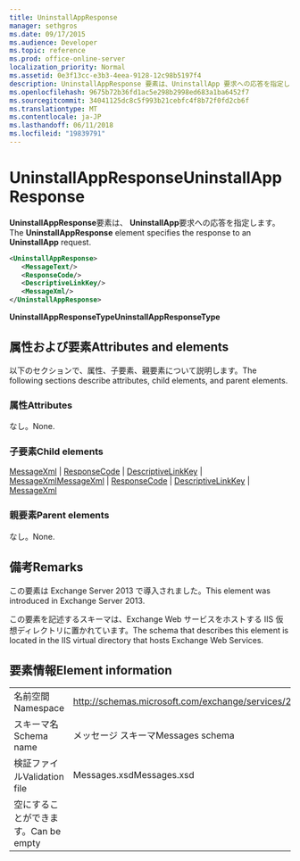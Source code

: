 ```yaml
---
title: UninstallAppResponse
manager: sethgros
ms.date: 09/17/2015
ms.audience: Developer
ms.topic: reference
ms.prod: office-online-server
localization_priority: Normal
ms.assetid: 0e3f13cc-e3b3-4eea-9128-12c98b5197f4
description: UninstallAppResponse 要素は、UninstallApp 要求への応答を指定します。
ms.openlocfilehash: 9675b72b36fd1ac5e298b2998ed683a1ba6452f7
ms.sourcegitcommit: 34041125dc8c5f993b21cebfc4f8b72f0fd2cb6f
ms.translationtype: MT
ms.contentlocale: ja-JP
ms.lasthandoff: 06/11/2018
ms.locfileid: "19839791"
---
```

# <a name="uninstallappresponse"></a><span data-ttu-id="f2799-103">UninstallAppResponse</span><span class="sxs-lookup"><span data-stu-id="f2799-103">UninstallAppResponse</span></span>

<span data-ttu-id="f2799-104">**UninstallAppResponse**要素は、 **UninstallApp**要求への応答を指定します。</span><span class="sxs-lookup"><span data-stu-id="f2799-104">The **UninstallAppResponse** element specifies the response to an **UninstallApp** request.</span></span> 
  
```XML
<UninstallAppResponse>
   <MessageText/>
   <ResponseCode/>
   <DescriptiveLinkKey/>
   <MessageXml/>
</UninstallAppResponse>
```

 <span data-ttu-id="f2799-105">**UninstallAppResponseType**</span><span class="sxs-lookup"><span data-stu-id="f2799-105">**UninstallAppResponseType**</span></span>
## <a name="attributes-and-elements"></a><span data-ttu-id="f2799-106">属性および要素</span><span class="sxs-lookup"><span data-stu-id="f2799-106">Attributes and elements</span></span>

<span data-ttu-id="f2799-107">以下のセクションで、属性、子要素、親要素について説明します。</span><span class="sxs-lookup"><span data-stu-id="f2799-107">The following sections describe attributes, child elements, and parent elements.</span></span>
  
### <a name="attributes"></a><span data-ttu-id="f2799-108">属性</span><span class="sxs-lookup"><span data-stu-id="f2799-108">Attributes</span></span>

<span data-ttu-id="f2799-109">なし。</span><span class="sxs-lookup"><span data-stu-id="f2799-109">None.</span></span>
  
### <a name="child-elements"></a><span data-ttu-id="f2799-110">子要素</span><span class="sxs-lookup"><span data-stu-id="f2799-110">Child elements</span></span>

<span data-ttu-id="f2799-111">[MessageXml](messagexml.md) | [ResponseCode](responsecode.md) | [DescriptiveLinkKey](descriptivelinkkey.md) | [MessageXml](messagexml.md)</span><span class="sxs-lookup"><span data-stu-id="f2799-111">[MessageXml](messagexml.md) | [ResponseCode](responsecode.md) | [DescriptiveLinkKey](descriptivelinkkey.md) | [MessageXml](messagexml.md)</span></span>
  
### <a name="parent-elements"></a><span data-ttu-id="f2799-112">親要素</span><span class="sxs-lookup"><span data-stu-id="f2799-112">Parent elements</span></span>

<span data-ttu-id="f2799-113">なし。</span><span class="sxs-lookup"><span data-stu-id="f2799-113">None.</span></span>
  
## <a name="remarks"></a><span data-ttu-id="f2799-114">備考</span><span class="sxs-lookup"><span data-stu-id="f2799-114">Remarks</span></span>

<span data-ttu-id="f2799-115">この要素は Exchange Server 2013 で導入されました。</span><span class="sxs-lookup"><span data-stu-id="f2799-115">This element was introduced in Exchange Server 2013.</span></span>
  
<span data-ttu-id="f2799-116">この要素を記述するスキーマは、Exchange Web サービスをホストする IIS 仮想ディレクトリに置かれています。</span><span class="sxs-lookup"><span data-stu-id="f2799-116">The schema that describes this element is located in the IIS virtual directory that hosts Exchange Web Services.</span></span>
  
## <a name="element-information"></a><span data-ttu-id="f2799-117">要素情報</span><span class="sxs-lookup"><span data-stu-id="f2799-117">Element information</span></span>

|||
|:-----|:-----|
|<span data-ttu-id="f2799-118">名前空間</span><span class="sxs-lookup"><span data-stu-id="f2799-118">Namespace</span></span>  <br/> |http://schemas.microsoft.com/exchange/services/2006/messages  <br/> |
|<span data-ttu-id="f2799-119">スキーマ名</span><span class="sxs-lookup"><span data-stu-id="f2799-119">Schema name</span></span>  <br/> |<span data-ttu-id="f2799-120">メッセージ スキーマ</span><span class="sxs-lookup"><span data-stu-id="f2799-120">Messages schema</span></span>  <br/> |
|<span data-ttu-id="f2799-121">検証ファイル</span><span class="sxs-lookup"><span data-stu-id="f2799-121">Validation file</span></span>  <br/> |<span data-ttu-id="f2799-122">Messages.xsd</span><span class="sxs-lookup"><span data-stu-id="f2799-122">Messages.xsd</span></span>  <br/> |
|<span data-ttu-id="f2799-123">空にすることができます。</span><span class="sxs-lookup"><span data-stu-id="f2799-123">Can be empty</span></span>  <br/> ||
   

